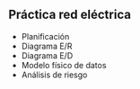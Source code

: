 ## Práctica red eléctrica
* Planificación
* Diagrama E/R
* Diagrama E/D
* Modelo físico de datos
* Análisis de riesgo
